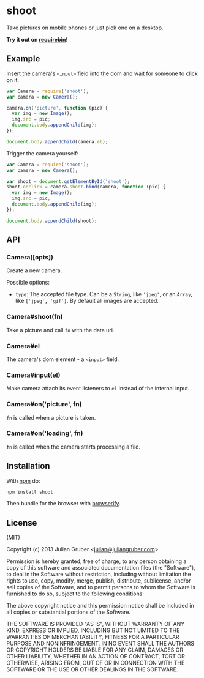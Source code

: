 # shoot

Take pictures on mobile phones or just pick one on a desktop.

**Try it out on [requirebin](http://requirebin.com/embed?gist=6181429)**!

## Example

Insert the camera's `<input>` field into the dom and wait for someone to click
on it:

```js
var Camera = require('shoot');
var camera = new Camera();

camera.on('picture', function (pic) {
  var img = new Image();
  img.src = pic;
  document.body.appendChild(img);
});

document.body.appendChild(camera.el);
```

Trigger the camera yourself:

```js
var Camera = require('shoot');
var camera = new Camera();

var shoot = document.getElementById('shoot');
shoot.onclick = camera.shoot.bind(camera, function (pic) {
  var img = new Image();
  img.src = pic;
  document.body.appendChild(img);
});

document.body.appendChild(shoot);
```

## API

### Camera([opts])

Create a new camera.

Possible options:

* `type`: The accepted file type. Can be a `String`, like `'jpeg'`, or an
`Array`, like `['jpeg', 'gif']`. By default all images are accepted.

### Camera#shoot(fn)

Take a picture and call `fn` with the data uri.

### Camera#el

The camera's dom element - a `<input>` field.

### Camera#input(el)

Make camera attach its event listeners to `el` instead of the internal input.

### Camera#on('picture', fn)

`fn` is called when a picture is taken.

### Camera#on('loading', fn)

`fn` is called when the camera starts processing a file.

## Installation

With [npm](https://npmjs.org) do:

```bash
npm install shoot
```

Then bundle for the browser with
[browserify](https://github.com/substack/node-browserify).

## License

(MIT)

Copyright (c) 2013 Julian Gruber &lt;julian@juliangruber.com&gt;

Permission is hereby granted, free of charge, to any person obtaining a copy of
this software and associated documentation files (the "Software"), to deal in
the Software without restriction, including without limitation the rights to
use, copy, modify, merge, publish, distribute, sublicense, and/or sell copies
of the Software, and to permit persons to whom the Software is furnished to do
so, subject to the following conditions:

The above copyright notice and this permission notice shall be included in all
copies or substantial portions of the Software.

THE SOFTWARE IS PROVIDED "AS IS", WITHOUT WARRANTY OF ANY KIND, EXPRESS OR
IMPLIED, INCLUDING BUT NOT LIMITED TO THE WARRANTIES OF MERCHANTABILITY,
FITNESS FOR A PARTICULAR PURPOSE AND NONINFRINGEMENT. IN NO EVENT SHALL THE
AUTHORS OR COPYRIGHT HOLDERS BE LIABLE FOR ANY CLAIM, DAMAGES OR OTHER
LIABILITY, WHETHER IN AN ACTION OF CONTRACT, TORT OR OTHERWISE, ARISING FROM,
OUT OF OR IN CONNECTION WITH THE SOFTWARE OR THE USE OR OTHER DEALINGS IN THE
SOFTWARE.
